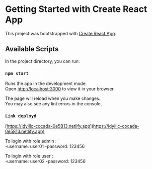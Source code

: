 # Getting Started with Create React App

This project was bootstrapped with [Create React App](https://github.com/facebook/create-react-app).

## Available Scripts

In the project directory, you can run:

### `npm start`

Runs the app in the development mode.\
Open [http://localhost:3000](http://localhost:3000) to view it in your browser.

The page will reload when you make changes.\
You may also see any lint errors in the console.

### `Link deployd`

[https://idyllic-cocada-0e5813.netlify.app](https://idyllic-cocada-0e5813.netlify.app)

To login with role admin :\
-username: user01
-password: 123456

To login with role user :\
-username: user02
-password: 123456
